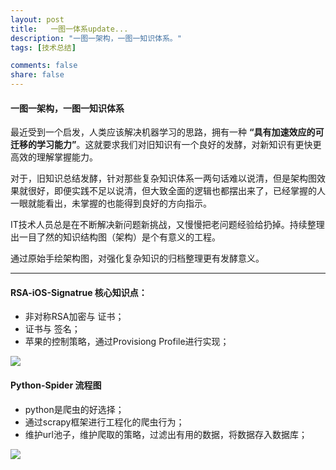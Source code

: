 ```yaml
---
layout: post
title:   一图一体系update...
description: "一图一架构，一图一知识体系。"
tags: [技术总结]

comments: false
share: false
---
```



####  一图一架构，一图一知识体系

最近受到一个启发，人类应该解决机器学习的思路，拥有一种
**“具有加速效应的可迁移的学习能力”**。这就要求我们对旧知识有一个良好的发酵，对新知识有更快更高效的理解掌握能力。

对于，旧知识总结发酵，针对那些复杂知识体系一两句话难以说清，但是架构图效果就很好，即便实践不足以说清，但大致全面的逻辑也都摆出来了，已经掌握的人一眼就能看出，未掌握的也能得到良好的方向指示。

IT技术人员总是在不断解决新问题新挑战，又慢慢把老问题经验给扔掉。持续整理出一目了然的知识结构图（架构）是个有意义的工程。

通过原始手绘架构图，对强化复杂知识的归档整理更有发酵意义。

---------

#### RSA-iOS-Signatrue 核心知识点：

* 非对称RSA加密与 证书；
* 证书与 签名；
* 苹果的控制策略，通过Provisiong Profile进行实现；

![
](https://ws2.sinaimg.cn/large/006tNbRwgy1fpwdhmu9vgj30xc0n70wv.jpg)

####  Python-Spider 流程图

* python是爬虫的好选择；
* 通过scrapy框架进行工程化的爬虫行为；
* 维护url池子，维护爬取的策略，过滤出有用的数据，将数据存入数据库；

![
](https://ws2.sinaimg.cn/large/006tNbRwgy1fpwdhj88dej30xc0kudjn.jpg)
